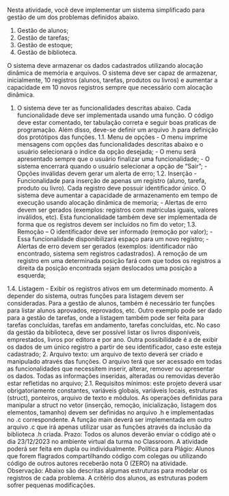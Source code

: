 Nesta atividade, você deve implementar um sistema simplificado para gestão de um
dos problemas definidos abaixo.

1. Gestão de alunos;
2. Gestão de tarefas;
3. Gestão de estoque;
4. Gestão de biblioteca.

O sistema deve armazenar os dados cadastrados utilizando alocação dinâmica de
memória e arquivos. O sistema deve ser capaz de armazenar, inicialmente, 10 registros
(alunos, tarefas, produtos ou livros) e aumentar a capacidade em 10 novos registros
sempre que necessário com alocação dinâmica.

1. O sistema deve ter as funcionalidades descritas abaixo. Cada funcionalidade deve
   ser implementada usando uma função. O código deve estar comentado, ter
   tabulação correta e seguir boas praticas de programação. Além disso, deve-se definir
   um arquivo .h para definição dos protótipos das funções.
   1.1. Menu de opções - O menu imprime mensagens com opções das funcionalidades
   descritas abaixo e o usuário selecionará o índice da opção desejada; - O menu será
   apresentado sempre que o usuário finalizar uma funcionalidade; - O sistema
   encerrará quando o usuário selecionar a opção de “Sair”; - Opções inválidas devem
   gerar um alerta de erro;
   1.2. Inserção - Funcionalidade para inserção de apenas um registro (aluno, tarefa,
   produto ou livro). Cada registro deve possuir identificador único. O sistema deve
   aumentar a capacidade de armazenamento em tempo de execução usando alocação
   dinâmica de memoria; - Alertas de erro devem ser gerados (exemplos: registros com
   matrículas iguais, valores inválidos, etc). Esta funcionalidade também deve ser
   implementada de forma que os registros devem ser incluídos no fim do vetor;
   1.3. Remoção – O identificador deve ser informado (remoção por valor); - Essa
   funcionalidade disponibilizará espaço para um novo registro; - Alertas de erro
   devem ser gerados (exemplos: identificador não encontrado, sistema sem registros
   cadastrados). A remoção de um registro em uma determinada posição fará com que
   todos os registros a direita da posição encontrada sejam deslocados uma posição a
   esquerda;

1.4. Listagem - Exibir os registros ativos em um determinado momento. A depender do
sistema, outras funções para listagem devem ser consideradas. Para a gestão de
alunos, também é necessário ter funções para listar alunos aprovados, reprovados,
etc. Outro exemplo pode ser dado para a gestão de tarefas, onde a listagem também
pode ser feita para tarefas concluídas, tarefas em andamento, tarefas concluídas, etc.
No caso da gestão da biblioteca, deve ser possível listar os livros disponíveis,
emprestados, livros por editora e por ano. Outra possibilidade é a de exibir os dados
de um único registro a partir de seu identificador, caso este esteja cadastrado; 2. Arquivo texto: um arquivo de texto deverá ser criado e manipulado através das
funções. O arquivo terá que ser acessado em todas as funcionalidades que
necessitem inserir, alterar, remover ou apresentar os dados. Todas as informações
inseridas, alteradas ou removidas deverão estar refletidas no arquivo;
2.1. Requisitos mínimos: este projeto deverá usar obrigatoriamente constantes,
variáveis globais, variáveis locais, estruturas (struct), ponteiros, arquivo de texto e
módulos. As operações definidas para manipular a struct no vetor (inserção,
remoção, inicialização, listagem dos elementos, tamanho) devem ser definidas
no arquivo .h e implementadas no .c correspondente. A função main deverá ser
implementada em outro arquivo .c que irá apenas utilizar usar as funções através da
inclusão da biblioteca .h criada.
Prazo: Todos os alunos deverão enviar o código até o dia 23/12/2023 no ambiente
virtual da turma no Classroom. A atividade poderá ser feita em dupla ou
individualmente.
Política para Plágio: Alunos que forem flagrados compartilhando código com colegas
ou utilizando código de outros autores receberão nota 0 (ZERO) na atividade.
Observação: Abaixo são descritas algumas estruturas para modelar os registros de cada
problema. A critério dos alunos, as estruturas podem sofrer pequenas modificações.
